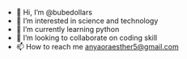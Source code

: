 - 👋 Hi, I’m @bubedollars
- 👀 I’m interested in science and technology
- 🌱 I’m currently learning python
- 💞️ I’m looking to collaborate on coding skill
- 📫 How to reach me anyaoraesther5@gmail.com

<!---
bubedollars/bubedollars is a ✨ special ✨ repository because its `README.md` (this file) appears on your GitHub profile.
You can click the Preview link to take a look at your changes.
--->
